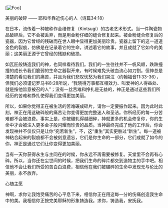 [![Foo](https://drive.google.com/uc?id=0B0fmW_TsoVUOMlBrUVhXM2Rvazg)]





美丽的破碎
—— 耶和华靠近伤心的人（诗篇34:18）

在日本，流传着一种被称作金缮修复（Kintsugi）的古老艺术形式。当一件陶瓷物品破碎后，它不会被丢弃，而是用金粉仔细的缝合修复起来。被金粉缝合修复后的瓷器，因为它曾经的残破而在世人眼中显得更加美丽珍贵。瓷器上留下的这一道道金色的裂痕，仿佛是在记录着它的生命，讲述着它的故事，并且成就了它如今的美丽；这美丽正源于它曾经的残缺和破损。

如瓦匠般铸造我们的神，也同样看待我们。我们的一生往往并不一帆风顺，跌跌撞撞的成长令我们脆弱的生命之器裂开来，有时候难免头破血流心如刀割。但神总是清楚的看见我们的痛苦，并且为我们悲叹忧愁为我们哭泣（约翰福音11:33-36），但我们必须谨记罗马书8:28所说，“我晓得万事都互相效力、叫爱神的人得益处、就是按他旨意被召的人”；没有一丝苦难和挣扎是无益的，神正是通过这些我们所经历的苦难和挣扎使得我们变得更加美丽。

所以，如果你觉得正在被生活的苦难碾成碎片，请你一定要振作起来。因为此时此刻，神正在用这破碎般的痛苦让你变得更加完整迷人和圣洁。你所经历的每一分苦难都不会被浪费。事实上是，你被碾轧得越细碎，神就更多的机会修复你，你的生命中才会被注入更多金子般闪耀而珍贵的品质。当神最终完成了他的工作后，你会发现神并不仅仅只是让你“宛若新生”，不，这“重生”其实更胜过“新生”。每一道被神粘合起来的裂痕都不会被刻意遗忘，它们是你生命的一部分，它们成就了如今的你，神正是通过它们让你变得更加美丽。

当有一天你获得永生与主同在的时候，你永远不再需要被修复。天堂里不会再有心碎。所以，当你还在尘世间的时候，把我们生命的碎片都交到造物主的手中吧。相信他不会让我们所受的苦白白浪费，相信他在我们被碾碎的生命中发现无与伦比的美丽，永不放弃。

心随主愿

神啊，求你让我饱受痛苦的心平息下来，相信你正在用这每一分的伤痛创造我生命中的美。我相信你正按完美耶稣的形象铸造我。求你，铸造我，安抚我。
